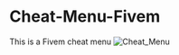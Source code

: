 # Cheat-Menu-Fivem
This is a Fivem cheat menu
![Cheat_Menu](https://user-images.githubusercontent.com/105135706/169663112-1f84fee0-fb11-490a-ab23-7ded6a930646.png)
